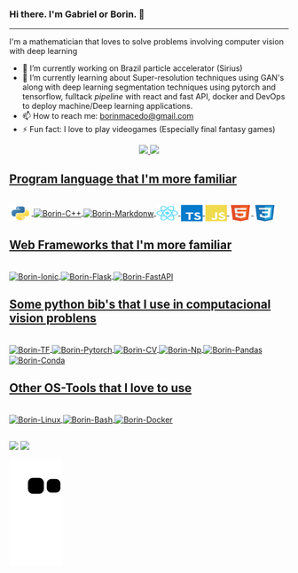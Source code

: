 ### Hi there. I'm Gabriel or Borin. 👋

---

I'm a mathematician that loves to solve problems involving computer vision with deep learning

- 🔭 I’m currently working on Brazil particle accelerator (Sirius)
- 🌱 I’m currently learning about Super-resolution techniques using GAN's along with deep learning segmentation techniques using pytorch and tensorflow, fulltack _pipeline_ with react and fast API, docker and DevOps to deploy machine/Deep learning applications.
- 📫 How to reach me: borinmacedo@gmail.com
- ⚡ Fun fact: I love to play videogames (Especially final fantasy games)

<div align="center">
  <a href="https://github.com/borin98">
  <img height="180em" src="https://github-readme-stats.vercel.app/api?username=borin98&show_icons=true&theme=dark&include_all_commits=true&count_private=true"/>
  <img height="180em" src="https://github-readme-stats.vercel.app/api/top-langs/?username=borin98&layout=compact&langs_count=7&theme=dark"/>
</div>
  
  ## Program language that I'm more familiar
  
<div style="display: inline_block"><br>
  <img align="center" alt="Borin-Python" height="30" width="40" src="https://raw.githubusercontent.com/devicons/devicon/master/icons/python/python-original.svg">
  <img align="center" alt="Borin-C++" height="30" width="40" src="https://cdn.jsdelivr.net/gh/devicons/devicon/icons/cplusplus/cplusplus-original.svg">
  <img align="center" alt="Borin-Markdonw" height="30" width="40" src="https://cdn.jsdelivr.net/gh/devicons/devicon/icons/markdown/markdown-original.svg">
  <img align="center" alt="Borin-React" height="30" width="40" src="https://raw.githubusercontent.com/devicons/devicon/master/icons/react/react-original.svg">
  <img align="center" alt="Borin-Ts" height="30" width="40" src="https://raw.githubusercontent.com/devicons/devicon/master/icons/typescript/typescript-plain.svg">
  <img align="center" alt="Borin-Js" height="30" width="40" src="https://raw.githubusercontent.com/devicons/devicon/master/icons/javascript/javascript-plain.svg">
  <img align="center" alt="Borin-HTML" height="30" width="40" src="https://raw.githubusercontent.com/devicons/devicon/master/icons/html5/html5-original.svg">
  <img align="center" alt="Borin-CSS" height="30" width="40" src="https://raw.githubusercontent.com/devicons/devicon/master/icons/css3/css3-original.svg">
</div>
  
  ## Web Frameworks that I'm more familiar
 <div style="display: inline_block"><br>
  <img align="center" alt="Borin-Ionic" height="30" width="40" src="https://cdn.jsdelivr.net/gh/devicons/devicon/icons/ionic/ionic-original.svg">
  <img align="center" alt="Borin-Flask" height="30" width="40" src="https://cdn.jsdelivr.net/gh/devicons/devicon/icons/flask/flask-original.svg">
  <img align="center" alt="Borin-FastAPI" height="30" width="40" src="https://cdn.jsdelivr.net/gh/devicons/devicon/icons/fastapi/fastapi-original.svg">
</div>
  
  ## Some python bib's that I use in computacional vision problens
 <div style="display: inline_block"><br>
  <img align="center" alt="Borin-TF" height="30" width="40" src="https://cdn.jsdelivr.net/gh/devicons/devicon/icons/tensorflow/tensorflow-original.svg">
  <img align="center" alt="Borin-Pytorch" height="30" width="40" src="https://cdn.jsdelivr.net/gh/devicons/devicon/icons/pytorch/pytorch-original.svg">
  <img align="center" alt="Borin-CV" height="30" width="40" src="https://cdn.jsdelivr.net/gh/devicons/devicon/icons/opencv/opencv-original.svg">
  <img align="center" alt="Borin-Np" height="30" width="40" src="https://cdn.jsdelivr.net/gh/devicons/devicon/icons/numpy/numpy-original.svg">
  <img align="center" alt="Borin-Pandas" height="30" width="40" src="https://cdn.jsdelivr.net/gh/devicons/devicon/icons/pandas/pandas-original.svg">
   <img align="center" alt="Borin-Conda" height="30" width="40" src="https://cdn.jsdelivr.net/gh/devicons/devicon/icons/anaconda/anaconda-original.svg">
</div>
  
  ## Other OS-Tools that I love to use
 <div style="display: inline_block"><br>
  <img align="center" alt="Borin-Linux" height="30" width="40" src="https://cdn.jsdelivr.net/gh/devicons/devicon/icons/linux/linux-original.svg">
  <img align="center" alt="Borin-Bash" height="30" width="40"src="https://cdn.jsdelivr.net/gh/devicons/devicon/icons/bash/bash-original.svg">
  <img align="center" alt="Borin-Docker" height="30" width="40" src="https://cdn.jsdelivr.net/gh/devicons/devicon/icons/docker/docker-original.svg">
</div>
   
   ##
 
<div> 
  <a href = "mailto:contatorafaballerini@gmail.com"><img src="https://img.shields.io/badge/-Gmail-%23333?style=for-the-badge&logo=gmail&logoColor=white" target="_blank"></a>
  <a href="https://www.linkedin.com/in/rafaella-ballerini-45875016a" target="_blank"><img src="https://img.shields.io/badge/-LinkedIn-%230077B5?style=for-the-badge&logo=linkedin&logoColor=white" target="_blank"></a> 
 
  ![Snake animation](https://github.com/rafaballerini/rafaballerini/blob/output/github-contribution-grid-snake.svg)
 
</div>
